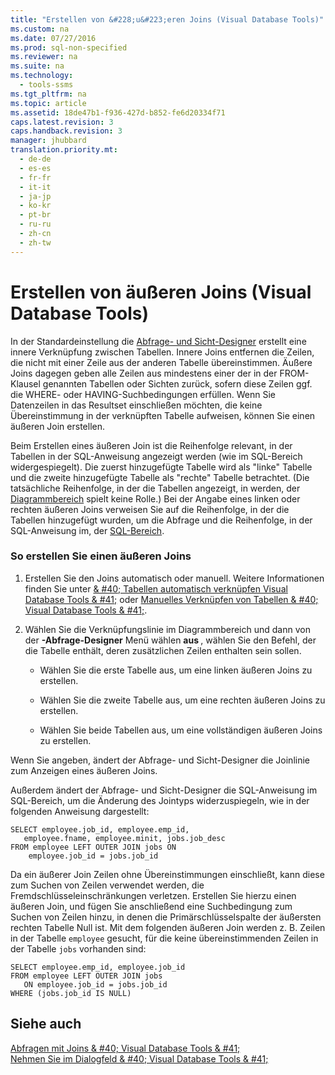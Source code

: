 ```yaml
---
title: "Erstellen von &#228;u&#223;eren Joins (Visual Database Tools)"
ms.custom: na
ms.date: 07/27/2016
ms.prod: sql-non-specified
ms.reviewer: na
ms.suite: na
ms.technology: 
  - tools-ssms
ms.tgt_pltfrm: na
ms.topic: article
ms.assetid: 18de47b1-f936-427d-b852-fe6d20334f71
caps.latest.revision: 3
caps.handback.revision: 3
manager: jhubbard
translation.priority.mt: 
  - de-de
  - es-es
  - fr-fr
  - it-it
  - ja-jp
  - ko-kr
  - pt-br
  - ru-ru
  - zh-cn
  - zh-tw
---
```

# Erstellen von &#228;u&#223;eren Joins (Visual Database Tools)
In der Standardeinstellung die [Abfrage- und Sicht-Designer](../content/Query-and-View-Designer-Tools--Visual-Database-Tools-.md) erstellt eine innere Verknüpfung zwischen Tabellen. Innere Joins entfernen die Zeilen, die nicht mit einer Zeile aus der anderen Tabelle übereinstimmen. Äußere Joins dagegen geben alle Zeilen aus mindestens einer der in der FROM-Klausel genannten Tabellen oder Sichten zurück, sofern diese Zeilen ggf. die WHERE- oder HAVING-Suchbedingungen erfüllen. Wenn Sie Datenzeilen in das Resultset einschließen möchten, die keine Übereinstimmung in der verknüpften Tabelle aufweisen, können Sie einen äußeren Join erstellen.  
  
Beim Erstellen eines äußeren Join ist die Reihenfolge relevant, in der Tabellen in der SQL-Anweisung angezeigt werden (wie im SQL-Bereich widergespiegelt). Die zuerst hinzugefügte Tabelle wird als "linke" Tabelle und die zweite hinzugefügte Tabelle als "rechte" Tabelle betrachtet. (Die tatsächliche Reihenfolge, in der die Tabellen angezeigt, in werden, der [Diagrammbereich](../content/Diagram-Pane--Visual-Database-Tools-.md) spielt keine Rolle.) Bei der Angabe eines linken oder rechten äußeren Joins verweisen Sie auf die Reihenfolge, in der die Tabellen hinzugefügt wurden, um die Abfrage und die Reihenfolge, in der SQL-Anweisung im, der [SQL-Bereich](../content/SQL-Pane--Visual-Database-Tools-.md).  
  
### So erstellen Sie einen äußeren Joins  
  
1.  Erstellen Sie den Joins automatisch oder manuell. Weitere Informationen finden Sie unter [& #40; Tabellen automatisch verknüpfen Visual Database Tools & #41;](../content/Join-Tables-Automatically--Visual-Database-Tools-.md) oder [Manuelles Verknüpfen von Tabellen & #40; Visual Database Tools & #41;](../content/Join-Tables-Manually--Visual-Database-Tools-.md).  
  
2.  Wählen Sie die Verknüpfungslinie im Diagrammbereich und dann von der **-Abfrage-Designer** Menü wählen **aus <tablename>**, wählen Sie den Befehl, der die Tabelle enthält, deren zusätzlichen Zeilen enthalten sein sollen.  
  
    -   Wählen Sie die erste Tabelle aus, um eine linken äußeren Joins zu erstellen.  
  
    -   Wählen Sie die zweite Tabelle aus, um eine rechten äußeren Joins zu erstellen.  
  
    -   Wählen Sie beide Tabellen aus, um eine vollständigen äußeren Joins zu erstellen.  
  
Wenn Sie angeben, ändert der Abfrage- und Sicht-Designer die Joinlinie zum Anzeigen eines äußeren Joins.  
  
Außerdem ändert der Abfrage- und Sicht-Designer die SQL-Anweisung im SQL-Bereich, um die Änderung des Jointyps widerzuspiegeln, wie in der folgenden Anweisung dargestellt:  
  
```  
SELECT employee.job_id, employee.emp_id,  
   employee.fname, employee.minit, jobs.job_desc  
FROM employee LEFT OUTER JOIN jobs ON   
    employee.job_id = jobs.job_id  
```  
  
Da ein äußerer Join Zeilen ohne Übereinstimmungen einschließt, kann diese zum Suchen von Zeilen verwendet werden, die Fremdschlüsseleinschränkungen verletzen. Erstellen Sie hierzu einen äußeren Join, und fügen Sie anschließend eine Suchbedingung zum Suchen von Zeilen hinzu, in denen die Primärschlüsselspalte der äußersten rechten Tabelle Null ist. Mit dem folgenden äußeren Join werden z. B. Zeilen in der Tabelle `employee` gesucht, für die keine übereinstimmenden Zeilen in der Tabelle `jobs` vorhanden sind:  
  
```  
SELECT employee.emp_id, employee.job_id  
FROM employee LEFT OUTER JOIN jobs   
   ON employee.job_id = jobs.job_id  
WHERE (jobs.job_id IS NULL)  
```  
  
## Siehe auch  
[Abfragen mit Joins & #40; Visual Database Tools & #41;](../content/Query-with-Joins--Visual-Database-Tools-.md)  
[Nehmen Sie im Dialogfeld & #40; Visual Database Tools & #41;](../content/Join-Dialog-Box--Visual-Database-Tools-.md)  
  
